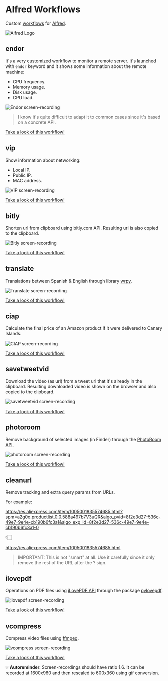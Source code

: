 # Alfred Workflows

Custom [workflows](https://www.alfredapp.com/workflows/) for [Alfred](https://www.alfredapp.com/).

![Alfred Logo](alfred-logo.png)

## endor

It's a very customized workflow to monitor a remote server. It's launched with `endor` keyword and it shows some information about the remote machine:

- CPU frequency.
- Memory usage.
- Disk usage.
- CPU load.

![Endor screen-recording](endor/img/endor.gif)

> I know it's quite difficult to adapt it to common cases since it's based on a concrete API.

[Take a look of this workflow!](endor)

## vip

Show information about networking:

- Local IP.
- Public IP.
- MAC address.

![VIP screen-recording](vip/img/vip.gif)

[Take a look of this workflow!](vip)

## bitly

Shorten url from clipboard using bitly.com API. Resulting url is also copied to the clipboard.

![Bitly screen-recording](bitly/img/bitly.gif)

[Take a look of this workflow!](bitly)

## translate

Translations between Spanish & English through library [wrpy](https://github.com/sdelquin/wrpy).

![Translate screen-recording](translate/img/translate.gif)

[Take a look of this workflow!](translate)

## ciap

Calculate the final price of an Amazon product if it were delivered to Canary Islands.

![CIAP screen-recording](ciap/img/ciap.gif)

[Take a look of this workflow!](ciap)

## savetweetvid

Download the video (as url) from a tweet url that it's already in the clipboard. Resulting downloaded video is shown on the browser and also copied to the clipboard.

![savetweetvid screen-recording](savetweetvid/img/savetweetvid.gif)

[Take a look of this workflow!](savetweetvid)

## photoroom

Remove background of selected images (in Finder) through the [PhotoRoom API](https://photoroom.com/api).

![photoroom screen-recording](photoroom/img/photoroom.gif)

[Take a look of this workflow!](photoroom)

## cleanurl

Remove tracking and extra query params from URLs.

For example:

https://es.aliexpress.com/item/1005001835574685.html?spm=a2g0o.productlist.0.0.588a497b7V3uQR&algo_pvid=8f2e3d27-536c-49e7-9e4e-cb190b6fc3a1&algo_exp_id=8f2e3d27-536c-49e7-9e4e-cb190b6fc3a1-0

👇🏻

https://es.aliexpress.com/item/1005001835574685.html

> IMPORTANT: This is not "smart" at all. Use it carefully since it only remove the rest of the URL after the ? sign.

## ilovepdf

Operations on PDF files using [iLovePDF API](https://developer.ilovepdf.com/docs/api-reference) through the package [pylovepdf](https://github.com/AndyCyberSec/pylovepdf).

![ilovepdf screen-recording](ilovepdf/img/ilovepdf.gif)

[Take a look of this workflow!](ilovepdf)

## vcompress

Compress video files using [ffmpeg](https://www.ffmpeg.org/).

![vcompress screen-recording](vcompress/img/vcompress.gif)

[Take a look of this workflow!](vcompress)

💡&nbsp;**Autoreminder**: Screen-recordings should have ratio 1.6. It can be recorded at 1600x960 and then rescaled to 600x360 using gif conversion.
